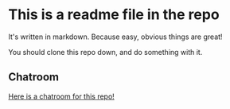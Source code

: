 # This is a readme file in the repo
It's written in markdown.  Because easy, obvious things are great!

You should clone this repo down, and do something with it.

## Chatroom
[Here is a chatroom for this repo!](https://gitter.im/magicericat/twelfthbright)